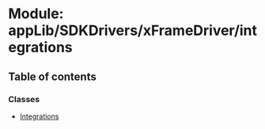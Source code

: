 # Module: appLib/SDKDrivers/xFrameDriver/integrations

## Table of contents

### Classes

- [Integrations](../classes/appLib_SDKDrivers_xFrameDriver_integrations.Integrations.md)
